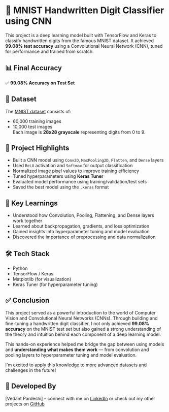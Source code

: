 # 🧠 MNIST Handwritten Digit Classifier using CNN

This project is a deep learning model built with TensorFlow and Keras to classify handwritten digits from the famous MNIST dataset. It achieved **99.08% test accuracy** using a Convolutional Neural Network (CNN), tuned for performance and trained from scratch.

## 📊 Final Accuracy

✅ **99.08% Accuracy on Test Set**

## 📁 Dataset

The [MNIST dataset](http://yann.lecun.com/exdb/mnist/) consists of:
- 60,000 training images
- 10,000 test images  
Each image is **28x28 grayscale** representing digits from 0 to 9.

## 🚀 Project Highlights

- Built a CNN model using `Conv2D`, `MaxPooling2D`, `Flatten`, and `Dense` layers
- Used `ReLU` activation and `Softmax` for output classification
- Normalized image pixel values to improve training efficiency
- Tuned hyperparameters using **Keras Tuner**
- Evaluated model performance using training/validation/test sets
- Saved the best model using the `.keras` format

## 🧠 Key Learnings

- Understood how Convolution, Pooling, Flattening, and Dense layers work together
- Learned about backpropagation, gradients, and loss optimization
- Gained insights into hyperparameter tuning and model evaluation
- Discovered the importance of preprocessing and data normalization

## 🛠️ Tech Stack

- Python
- TensorFlow / Keras
- Matplotlib (for visualization)
- Keras Tuner (for hyperparameter tuning)

## ✅ Conclusion

This project served as a powerful introduction to the world of Computer Vision and Convolutional Neural Networks (CNNs). Through building and fine-tuning a handwritten digit classifier, I not only achieved **99.08% accuracy** on the MNIST test set but also gained a strong understanding of the theory and intuition behind each component of a deep learning model.

This hands-on experience helped me bridge the gap between using models and **understanding what makes them work** — from convolution and pooling layers to hyperparameter tuning and model evaluation.

I'm excited to apply this knowledge to more advanced datasets and challenges in the future!

## 🧠 Developed By

[Vedant Pardeshi] – connect with me on [LinkedIn](https://www.linkedin.com/in/vedant-pardeshi-642937321?utm_source=share&utm_campaign=share_via&utm_content=profile&utm_medium=android_app) or check out my other projects on [GitHub](https://github.com/Vedant-Git-dev)
